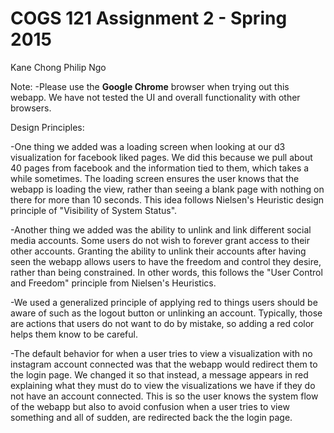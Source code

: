 COGS 121 Assignment 2 - Spring 2015
===========

Kane Chong
Philip Ngo

Note:
	-Please use the **Google Chrome** browser when trying out this webapp. We have not tested the UI and overall functionality with other browsers. 

Design Principles:

-One thing we added was a loading screen when looking at our d3 visualization for facebook liked pages. We did this because we pull about 40 pages from facebook and the information tied to them, which takes a while sometimes. The loading screen ensures the user knows that the webapp is loading the view, rather than seeing a blank page with nothing on there for more than 10 seconds. This idea follows Nielsen's Heuristic design principle of "Visibility of System Status".

-Another thing we added was the ability to unlink and link different social media accounts. Some users do not wish to forever grant access to their other accounts. Granting the ability to unlink their accounts after having seen the webapp allows users to have the freedom and control they desire, rather than being constrained. In other words, this follows the "User Control and Freedom" principle from Nielsen's Heuristics.

-We used a generalized principle of applying red to things users should be aware of such as the logout button or unlinking an account. Typically, those are actions that users do not want to do by mistake, so adding a red color helps them know to be careful.

-The default behavior for when a user tries to view a visualization with no instagram account connected was that the webapp would redirect them to the login page. We changed it so that instead, a message appears in red explaining what they must do to view the visualizations we have if they do not have an account connected. This is so the user knows the system flow of the webapp but also to avoid confusion when a user tries to view something and all of sudden, are redirected back the the login page. 
